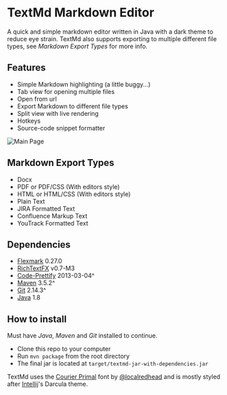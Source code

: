 # TextMd Markdown Editor
A quick and simple markdown editor written in Java with a dark theme to reduce eye strain. TextMd also supports exporting to
multiple different file types, see *Markdown Export Types* for more info.

## Features
* Simple Markdown highlighting (a little buggy...)
* Tab view for opening multiple files
* Open from url
* Export Markdown to different file types
* Split view with live rendering 
* Hotkeys
* Source-code snippet formatter 

![Main Page](https://i.imgur.com/Qfr9PoP.png)

## Markdown Export Types
* Docx
* PDF or PDF/CSS (With editors style)
* HTML or HTML/CSS (With editors style)
* Plain Text
* JIRA Formatted Text
* Confluence Markup Text
* YouTrack Formatted Text

## Dependencies
* [Flexmark](https://github.com/vsch/flexmark-java) 0.27.0
* [RichTextFX](https://github.com/FXMisc/RichTextFX) v0.7-M3 
* [Code-Prettify](https://github.com/google/code-prettify) 2013-03-04^
* [Maven](https://maven.apache.org/download.cgi) 3.5.2^
* [Git](https://git-scm.com/downloads) 2.14.3^
* [Java](http://www.oracle.com/technetwork/java/javase/downloads/jdk8-downloads-2133151.html) 1.8

## How to install
Must have *Java*, *Maven* and *Git* installed to continue.

* Clone this repo to your computer
* Run `mvn package` from the root directory
* The final jar is located at `target/textmd-jar-with-dependencies.jar`

TextMd uses the [Courier Primal](https://github.com/localredhead/courier-primal) font by [@localredhead](https://github.com/localredhead) and is mostly styled after [Intellij](https://www.jetbrains.com/idea/)'s Darcula theme.